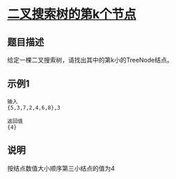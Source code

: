 # [二叉搜索树的第k个节点](https://www.nowcoder.com/practice/ef068f602dde4d28aab2b210e859150a?tpId=13&tqId=11215&rp=1&ru=%2Fta%2Fcoding-interviews&qru=%2Fta%2Fcoding-interviews%2Fquestion-ranking&tab=answerKey)

## 题目描述

给定一棵二叉搜索树，请找出其中的第k小的TreeNode结点。

## 示例1

```
输入
{5,3,7,2,4,6,8},3

返回值
{4}
```

## 说明

按结点数值大小顺序第三小结点的值为4
